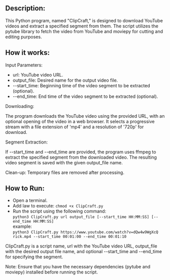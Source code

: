 ## Description:

This Python program, named "ClipCraft," is designed to download YouTube videos and extract a specified segment from them. The script utilizes the pytube library to fetch the video from YouTube and moviepy for cutting and editing purposes.

## How it works:

Input Parameters:

* url: YouTube video URL.
* output_file: Desired name for the output video file.
* --start_time: Beginning time of the video segment to be extracted (optional).
* --end_time: End time of the video segment to be extracted (optional).

Downloading:

The program downloads the YouTube video using the provided URL, with an optional opening of the video in a web browser.
It selects a progressive stream with a file extension of 'mp4' and a resolution of '720p' for download.

Segment Extraction:

If --start_time and --end_time are provided, the program uses ffmpeg to extract the specified segment from the downloaded video.
The resulting video segment is saved with the given output_file name.

Clean-up:
        Temporary files are removed after processing.

## How to Run:

* Open a terminal.
* Add law to execute:
`chmod +x ClipCraft.py`
* Run the script using the following command:<br>
`python3 ClipCraft.py url output_file [--start_time HH:MM:SS] [--end_time HH:MM:SS]`<br>
example:<br>
`python3 ClipCraft.py https://www.youtube.com/watch?v=dQw4w9WgXcQ rick.mp4 --start_time 00:01:00 --end_time 00:01:10`

ClipCraft.py is a script name, url with the YouTube video URL, output_file with the desired output file name, and optional --start_time and --end_time for specifying the segment.

Note: Ensure that you have the necessary dependencies (pytube and moviepy) installed before running the script.
